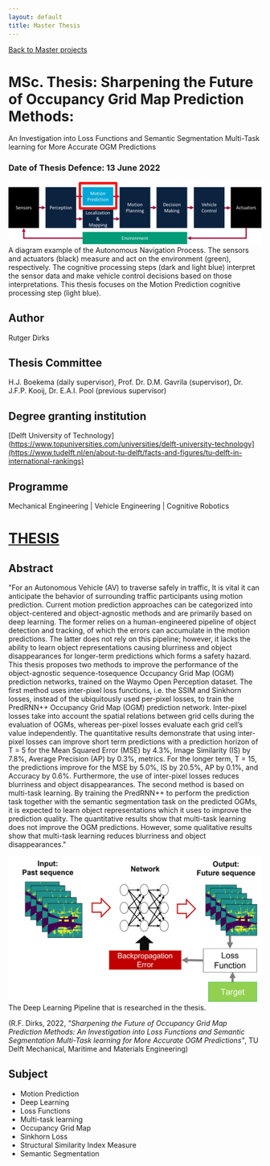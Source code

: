 ```yaml
---
layout: default
title: Master Thesis
---
```


[Back to Master projects](./master.md)
# MSc. Thesis: Sharpening the Future of Occupancy Grid Map Prediction Methods:
An Investigation into Loss Functions and Semantic Segmentation Multi-Task learning for More Accurate OGM Predictions
### Date of Thesis Defence: 13 June 2022
<img src="/assets/img/pipeline_av.png" alt="pipeline_av" width="600"/>\
A diagram example of the Autonomous Navigation Process. The sensors and actuators
(black) measure and act on the environment (green), respectively. The cognitive processing steps
(dark and light blue) interpret the sensor data and make vehicle control decisions based on those
interpretations. This thesis focuses on the Motion Prediction cognitive processing step (light blue).

## Author
Rutger Dirks
## Thesis Committee
H.J. Boekema (daily supervisor), Prof. Dr. D.M. Gavrila (supervisor), Dr. J.F.P. Kooij, Dr. E.A.I. Pool (previous supervisor)
## Degree granting institution
[Delft University of Technology](https://www.topuniversities.com/universities/delft-university-technology](https://www.tudelft.nl/en/about-tu-delft/facts-and-figures/tu-delft-in-international-rankings)
## Programme
Mechanical Engineering | Vehicle Engineering | Cognitive Robotics

# [THESIS](http://resolver.tudelft.nl/uuid:efb50fdd-c246-4e55-8193-5cf78072ec29)

## Abstract
"For an Autonomous Vehicle (AV) to traverse safely in traffic, It is vital it can anticipate the behavior of
surrounding traffic participants using motion prediction. Current motion prediction approaches can be
categorized into object-centered and object-agnostic methods and are primarily based on deep learning.
The former relies on a human-engineered pipeline of object detection and tracking, of which the errors
can accumulate in the motion predictions. The latter does not rely on this pipeline; however, it lacks
the ability to learn object representations causing blurriness and object disappearances for longer-term
predictions which forms a safety hazard.
This thesis proposes two methods to improve the performance of the object-agnostic sequence-tosequence
Occupancy Grid Map (OGM) prediction networks, trained on the Waymo Open Perception
dataset. The first method uses inter-pixel loss functions, i.e. the SSIM and Sinkhorn losses, instead of
the ubiquitously used per-pixel losses, to train the PredRNN++ Occupancy Grid Map (OGM) prediction
network. Inter-pixel losses take into account the spatial relations between grid cells during the evaluation
of OGMs, whereas per-pixel losses evaluate each grid cell’s value independently. The quantitative
results demonstrate that using inter-pixel losses can improve short term predictions with a prediction
horizon of T = 5 for the Mean Squared Error (MSE) by 4.3%, Image Similarity (IS) by 7.8%, Average
Precision (AP) by 0.3%, metrics. For the longer term, T = 15, the predictions improve for the MSE
by 5.0%, IS by 20.5%, AP by 0.1%, and Accuracy by 0.6%. Furthermore, the use of inter-pixel losses
reduces blurriness and object disappearances. The second method is based on multi-task learning.
By training the PredRNN++ to perform the prediction task together with the semantic segmentation
task on the predicted OGMs, it is expected to learn object representations which it uses to improve the
prediction quality. The quantitative results show that multi-task learning does not improve the OGM
predictions. However, some qualitative results show that multi-task learning reduces blurriness and
object disappearances." 

<img src="/assets/img/dl_pipeline.png" alt="pipeline_dl" width="600"/>\
The Deep Learning Pipeline that is researched in the thesis.

(R.F. Dirks, 2022, _"Sharpening the Future of Occupancy Grid Map Prediction Methods: An Investigation into Loss Functions and Semantic Segmentation Multi-Task learning for More Accurate OGM Predictions"_, TU Delft Mechanical, Maritime and Materials Engineering)

## Subject
* Motion Prediction
* Deep Learning
* Loss Functions
* Multi-task learning
* Occupancy Grid Map
* Sinkhorn Loss
* Structural Similarity Index Measure
* Semantic Segmentation

